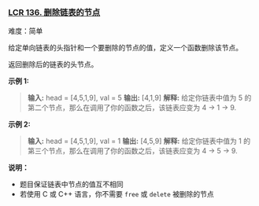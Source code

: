 ### [LCR 136. 删除链表的节点](https://leetcode.cn/problems/shan-chu-lian-biao-de-jie-dian-lcof/)

难度：简单

给定单向链表的头指针和一个要删除的节点的值，定义一个函数删除该节点。

返回删除后的链表的头节点。

**示例 1:**

> **输入:** head = [4,5,1,9], val = 5
> **输出:** [4,1,9]
> **解释:** 给定你链表中值为 5 的第二个节点，那么在调用了你的函数之后，该链表应变为 4 -> 1 -> 9.

**示例 2:**

> **输入:** head = [4,5,1,9], val = 1
> **输出:** [4,5,9]
> **解释:** 给定你链表中值为 1 的第三个节点，那么在调用了你的函数之后，该链表应变为 4 -> 5 -> 9.

**说明：**

- 题目保证链表中节点的值互不相同
- 若使用 C 或 C++ 语言，你不需要 `free` 或 `delete` 被删除的节点
